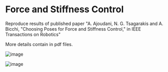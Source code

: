 # Force and Stiffness Control
Reproduce results of published paper "A. Ajoudani, N. G. Tsagarakis and A. Bicchi, "Choosing Poses for Force and Stiffness Control," in IEEE Transactions on Robotics"

More details contain in pdf files.

![image](https://github.com/jiemingChen/Force-and-Stiffness-Control.git/images/figure0.png)

![image](https://github.com/jiemingChen/Force-and-Stiffness-Control.git/images/figure1.png)
